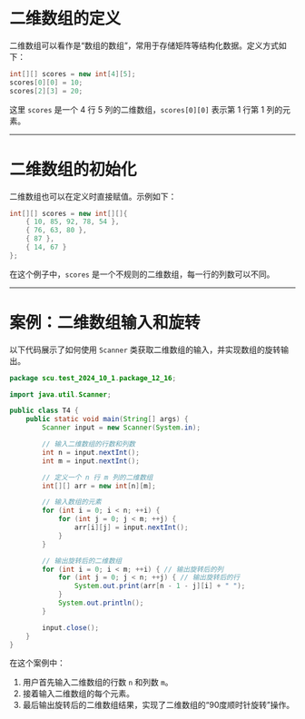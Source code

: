 # 二维数组的定义

二维数组可以看作是“数组的数组”，常用于存储矩阵等结构化数据。定义方式如下：

```java
int[][] scores = new int[4][5];
scores[0][0] = 10;
scores[2][3] = 20;
```

这里 `scores` 是一个 4 行 5 列的二维数组，`scores[0][0]` 表示第 1 行第 1 列的元素。

---

# 二维数组的初始化

二维数组也可以在定义时直接赋值。示例如下：

```java
int[][] scores = new int[][]{ 
    { 10, 85, 92, 78, 54 }, 
    { 76, 63, 80 }, 
    { 87 }, 
    { 14, 67 } 
};
```

在这个例子中，`scores` 是一个不规则的二维数组，每一行的列数可以不同。

---

# 案例：二维数组输入和旋转

以下代码展示了如何使用 `Scanner` 类获取二维数组的输入，并实现数组的旋转输出。

```java
package scu.test_2024_10_1.package_12_16;

import java.util.Scanner;

public class T4 {
    public static void main(String[] args) {
        Scanner input = new Scanner(System.in);

        // 输入二维数组的行数和列数
        int n = input.nextInt();
        int m = input.nextInt();

        // 定义一个 n 行 m 列的二维数组
        int[][] arr = new int[n][m];

        // 输入数组的元素
        for (int i = 0; i < n; ++i) {
            for (int j = 0; j < m; ++j) {
                arr[i][j] = input.nextInt();
            }
        }

        // 输出旋转后的二维数组
        for (int i = 0; i < m; ++i) { // 输出旋转后的列
            for (int j = 0; j < n; ++j) { // 输出旋转后的行
                System.out.print(arr[n - 1 - j][i] + " ");
            }
            System.out.println();
        }

        input.close();
    }
}
```

在这个案例中：

1. 用户首先输入二维数组的行数 `n` 和列数 `m`。
2. 接着输入二维数组的每个元素。
3. 最后输出旋转后的二维数组结果，实现了二维数组的“90度顺时针旋转”操作。

